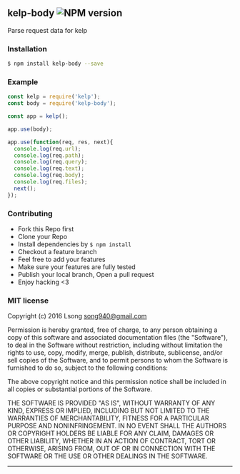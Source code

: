 ## kelp-body ![NPM version](https://img.shields.io/npm/v/kelp-body.svg?style=flat)

Parse request data for kelp

### Installation
```bash
$ npm install kelp-body --save
```

### Example
```js
const kelp = require('kelp');
const body = require('kelp-body');

const app = kelp();

app.use(body);

app.use(function(req, res, next){
  console.log(req.url);
  console.log(req.path);
  console.log(req.query);
  console.log(req.text);
  console.log(req.body);
  console.log(req.files);
  next();
});
```

### Contributing
- Fork this Repo first
- Clone your Repo
- Install dependencies by `$ npm install`
- Checkout a feature branch
- Feel free to add your features
- Make sure your features are fully tested
- Publish your local branch, Open a pull request
- Enjoy hacking <3

### MIT license
Copyright (c) 2016 Lsong <song940@gmail.com>

Permission is hereby granted, free of charge, to any person obtaining a copy
of this software and associated documentation files (the &quot;Software&quot;), to deal
in the Software without restriction, including without limitation the rights
to use, copy, modify, merge, publish, distribute, sublicense, and/or sell
copies of the Software, and to permit persons to whom the Software is
furnished to do so, subject to the following conditions:

The above copyright notice and this permission notice shall be included in
all copies or substantial portions of the Software.

THE SOFTWARE IS PROVIDED &quot;AS IS&quot;, WITHOUT WARRANTY OF ANY KIND, EXPRESS OR
IMPLIED, INCLUDING BUT NOT LIMITED TO THE WARRANTIES OF MERCHANTABILITY,
FITNESS FOR A PARTICULAR PURPOSE AND NONINFRINGEMENT. IN NO EVENT SHALL THE
AUTHORS OR COPYRIGHT HOLDERS BE LIABLE FOR ANY CLAIM, DAMAGES OR OTHER
LIABILITY, WHETHER IN AN ACTION OF CONTRACT, TORT OR OTHERWISE, ARISING FROM,
OUT OF OR IN CONNECTION WITH THE SOFTWARE OR THE USE OR OTHER DEALINGS IN
THE SOFTWARE.

---
